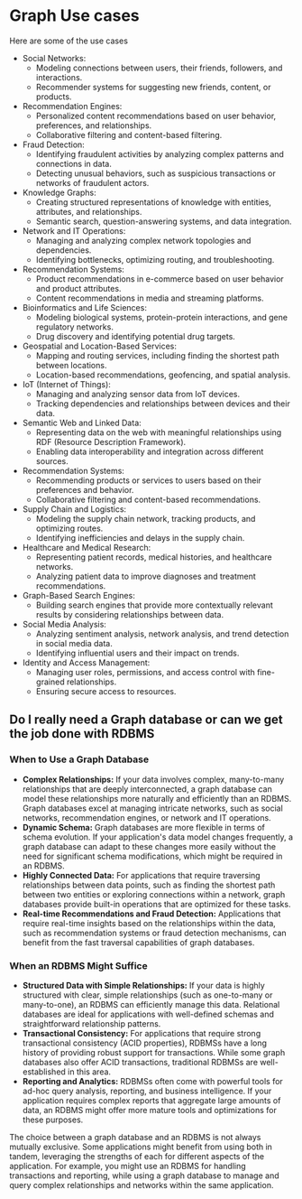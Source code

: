 # Graph Use cases

Here are some of the use cases

* Social Networks:
    * Modeling connections between users, their friends, followers, and interactions.
    * Recommender systems for suggesting new friends, content, or products.
* Recommendation Engines:
    * Personalized content recommendations based on user behavior, preferences, and relationships.
    * Collaborative filtering and content-based filtering.
* Fraud Detection:
    * Identifying fraudulent activities by analyzing complex patterns and connections in data.
    * Detecting unusual behaviors, such as suspicious transactions or networks of fraudulent actors.
* Knowledge Graphs:
    * Creating structured representations of knowledge with entities, attributes, and relationships.
    * Semantic search, question-answering systems, and data integration.
* Network and IT Operations:
    * Managing and analyzing complex network topologies and dependencies.
    * Identifying bottlenecks, optimizing routing, and troubleshooting.
* Recommendation Systems:
    * Product recommendations in e-commerce based on user behavior and product attributes.
    * Content recommendations in media and streaming platforms.
* Bioinformatics and Life Sciences:
    * Modeling biological systems, protein-protein interactions, and gene regulatory networks.
    * Drug discovery and identifying potential drug targets.
* Geospatial and Location-Based Services:
    * Mapping and routing services, including finding the shortest path between locations.
    * Location-based recommendations, geofencing, and spatial analysis.
* IoT (Internet of Things):
    * Managing and analyzing sensor data from IoT devices.
    * Tracking dependencies and relationships between devices and their data.
* Semantic Web and Linked Data:
    * Representing data on the web with meaningful relationships using RDF (Resource Description Framework).
    * Enabling data interoperability and integration across different sources.
* Recommendation Systems:
    * Recommending products or services to users based on their preferences and behavior.
    * Collaborative filtering and content-based recommendations.
* Supply Chain and Logistics:
    * Modeling the supply chain network, tracking products, and optimizing routes.
    * Identifying inefficiencies and delays in the supply chain.
* Healthcare and Medical Research:
    * Representing patient records, medical histories, and healthcare networks.
    * Analyzing patient data to improve diagnoses and treatment recommendations.
* Graph-Based Search Engines:
    * Building search engines that provide more contextually relevant results by considering relationships between data.
* Social Media Analysis:
    * Analyzing sentiment analysis, network analysis, and trend detection in social media data.
    * Identifying influential users and their impact on trends.
* Identity and Access Management:
    * Managing user roles, permissions, and access control with fine-grained relationships.
    * Ensuring secure access to resources.


## Do I really need a Graph database or can we get the job done with  RDBMS

### When to Use a Graph Database
* **Complex Relationships:**
  If your data involves complex, many-to-many relationships that are deeply interconnected, a graph database can model
  these relationships more naturally and efficiently than an RDBMS. Graph databases excel at managing intricate
  networks, such as social networks, recommendation engines, or network and IT operations.
* **Dynamic Schema:**
  Graph databases are more flexible in terms of schema evolution. If your application's data model changes frequently, a
  graph database can adapt to these changes more easily without the need for significant schema modifications, which
  might be required in an RDBMS.
* **Highly Connected Data:**
  For applications that require traversing relationships between data points, such as finding the shortest path between
  two entities or exploring connections within a network, graph databases provide built-in operations that are optimized
  for these tasks.
* **Real-time Recommendations and Fraud Detection:**
  Applications that require real-time insights based on the relationships within the data, such as recommendation
  systems or fraud detection mechanisms, can benefit from the fast traversal capabilities of graph databases.

### When an RDBMS Might Suffice
* **Structured Data with Simple Relationships:**
  If your data is highly structured with clear, simple relationships (such as one-to-many or many-to-one), an RDBMS can
  efficiently manage this data. Relational databases are ideal for applications with well-defined schemas and
  straightforward relationship patterns.
* **Transactional Consistency:**
  For applications that require strong transactional consistency (ACID properties), RDBMSs have a long history of
  providing robust support for transactions. While some graph databases also offer ACID transactions, traditional RDBMSs
  are well-established in this area.
* **Reporting and Analytics:**
  RDBMSs often come with powerful tools for ad-hoc query analysis, reporting, and business intelligence. If your
  application requires complex reports that aggregate large amounts of data, an RDBMS might offer more mature tools and
  optimizations for these purposes.

The choice between a graph database and an RDBMS is not always mutually exclusive. Some applications might benefit from
using both in tandem, leveraging the strengths of each for different aspects of the application. For example, you might
use an RDBMS for handling transactions and reporting, while using a graph database to manage and query complex
relationships and networks within the same application.
